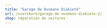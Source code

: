 ```yaml
---
title: "Garage de Ousmane Diakieté"
url: /nzerekore/garage-de-ousmane-diakiete-2/
shop: réparation de voitures
---
```

